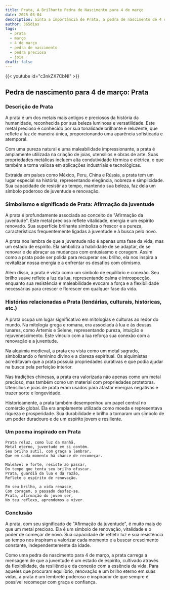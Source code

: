 ```yaml
---
title: Prata, A Brilhante Pedra de Nascimento para 4 de março
date: 2025-03-04
description: Sinta a importância de Prata, a pedra de nascimento de 4 de março que simboliza Afirmação da juventude. Deixe que sua beleza e significado iluminem seu dia.
author: 365dias
tags:
  - prata
  - março
  - 4 de março
  - pedra de nascimento
  - pedra preciosa
  - joia
draft: false
---
```


{{< youtube id="c3nkZX7CbNI" >}}

## Pedra de nascimento para 4 de março: Prata

### Descrição de Prata

A prata é um dos metais mais antigos e preciosos da história da humanidade, reconhecida por sua beleza luminosa e versatilidade. Este metal precioso é conhecido por sua tonalidade brilhante e reluzente, que reflete a luz de maneira única, proporcionando uma aparência sofisticada e atemporal.

Com uma pureza natural e uma maleabilidade impressionante, a prata é amplamente utilizada na criação de joias, utensílios e obras de arte. Suas propriedades metálicas incluem alta condutividade térmica e elétrica, o que também a torna valiosa em aplicações industriais e tecnológicas.

Extraída em países como México, Peru, China e Rússia, a prata tem um lugar especial na história, representando elegância, nobreza e simplicidade. Sua capacidade de resistir ao tempo, mantendo sua beleza, faz dela um símbolo poderoso de juventude e renovação.

### Simbolismo e significado de Prata: Afirmação da juventude

A prata é profundamente associada ao conceito de "Afirmação da juventude". Este metal precioso reflete vitalidade, energia e um espírito renovado. Sua superfície brilhante simboliza o frescor e a pureza, características frequentemente ligadas à juventude e à busca pelo novo.

A prata nos lembra de que a juventude não é apenas uma fase da vida, mas um estado de espírito. Ela simboliza a habilidade de se adaptar, de se renovar e de abraçar as mudanças com entusiasmo e coragem. Assim como a prata pode ser polida para recuperar seu brilho, ela nos inspira a revitalizar nossa energia e a enfrentar os desafios com otimismo.

Além disso, a prata é vista como um símbolo de equilíbrio e conexão. Seu brilho suave reflete a luz da lua, representando calma e introspecção, enquanto sua resistência e maleabilidade evocam a força e a flexibilidade necessárias para crescer e florescer em qualquer fase da vida.

### Histórias relacionadas a Prata (lendárias, culturais, históricas, etc.)

A prata ocupa um lugar significativo em mitologias e culturas ao redor do mundo. Na mitologia grega e romana, era associada à lua e às deusas lunares, como Ártemis e Selene, representando pureza, intuição e rejuvenescimento. Este vínculo com a lua reforça sua conexão com a renovação e a juventude.

Na alquimia medieval, a prata era vista como um metal sagrado, simbolizando o feminino divino e a clareza espiritual. Os alquimistas acreditavam que a prata possuía propriedades curativas e que podia ajudar na busca pela perfeição interior.

Nas tradições chinesas, a prata era valorizada não apenas como um metal precioso, mas também como um material com propriedades protetoras. Utensílios e joias de prata eram usados para afastar energias negativas e trazer sorte e longevidade.

Historicamente, a prata também desempenhou um papel central no comércio global. Ela era amplamente utilizada como moeda e representava riqueza e prosperidade. Sua durabilidade e brilho a tornaram um símbolo de um poder duradouro e de um espírito jovem e resiliente.

### Um poema inspirado em Prata

```
Prata reluz, como luz da manhã,  
Metal eterno, juventude em si contém.  
Seu brilho sutil, com graça a lembrar,  
Que em cada momento há chance de recomeçar.  

Maleável e forte, resiste ao passar,  
Do tempo que tenta seu brilho ofuscar.  
Prata, guardiã da lua e da razão,  
Reflete o espírito de renovação.  

Em seu brilho, a vida renasce,  
Com coragem, o passado desfaz-se.  
Prata, afirmação do jovem ser,  
No teu reflexo, aprendemos a viver.  
```

### Conclusão

A prata, com seu significado de "Afirmação da juventude", é muito mais do que um metal precioso. Ela é um símbolo de renovação, vitalidade e o poder de começar de novo. Sua capacidade de refletir luz e sua resistência ao tempo nos inspiram a valorizar cada momento e a buscar crescimento constante, independentemente da idade.

Como uma pedra de nascimento para 4 de março, a prata carrega a mensagem de que a juventude é um estado de espírito, cultivado através da flexibilidade, da resiliência e da conexão com a essência da vida. Para aqueles que procuram equilíbrio, renovação e um brilho eterno em suas vidas, a prata é um lembrete poderoso e inspirador de que sempre é possível recomeçar com graça e confiança.